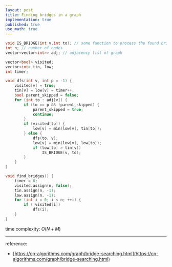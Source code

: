 ```yaml
---
layout: post
title: Finding bridges in a graph
implementation: true
published: true
use_math: true
--- 
```


```c++
void IS_BRIDGE(int v,int to); // some function to process the found bridge
int n; // number of nodes
vector<vector<int>> adj; // adjacency list of graph

vector<bool> visited;
vector<int> tin, low;
int timer;

void dfs(int v, int p = -1) {
    visited[v] = true;
    tin[v] = low[v] = timer++;
    bool parent_skipped = false;
    for (int to : adj[v]) {
        if (to == p && !parent_skipped) {
            parent_skipped = true;
            continue;
        }
        if (visited[to]) {
            low[v] = min(low[v], tin[to]);
        } else {
            dfs(to, v);
            low[v] = min(low[v], low[to]);
            if (low[to] > tin[v])
                IS_BRIDGE(v, to);
        }
    }
}

void find_bridges() {
    timer = 0;
    visited.assign(n, false);
    tin.assign(n, -1);
    low.assign(n, -1);
    for (int i = 0; i < n; ++i) {
        if (!visited[i])
            dfs(i);
    }
}
```

time complexity: $O(N+M)$

---

reference: 
* [https://cp-algorithms.com/graph/bridge-searching.html](https://cp-algorithms.com/graph/bridge-searching.html)
